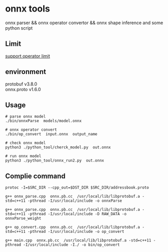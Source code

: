 # onnx tools
onnx parser && onnx operator convertor && onnx shape inference
and some python script

## Limit
[support operator limit](./doc/Operator-ykx-limit.md)

## environment
protobuf    v3.8.0  
onnx.proto  v1.6.0


## Usage
```
# parse onnx model
./bin/onnxParse  models/model.onnx

# onnx operator convert
./bin/op_convert  input.onnx  output_name

# check onnx model
python3 ./python_tool/cherck_model.py  out.onnx 

# run onnx model
python3 ./python_tool/onnx_run2.py  out.onnx

```


## Complie command
```
protoc -I=$SRC_DIR --cpp_out=$DST_DIR $SRC_DIR/addressbook.proto

g++ onnx_parse.cpp  onnx.pb.cc  /usr/local/lib/libprotobuf.a -std=c++11 -pthread -I/usr/local/include -o onnxParse

g++ onnx_parse.cpp  onnx.pb.cc  /usr/local/lib/libprotobuf.a -std=c++11 -pthread -I/usr/local/include -D RAW_DATA -o onnxParse_weight

g++ op_convert.cpp  onnx.pb.cc  /usr/local/lib/libprotobuf.a -std=c++11 -pthread -I/usr/local/include -o op_convert

g++ main.cpp  onnx.pb.cc  /usr/local/lib/libprotobuf.a -std=c++11 -pthread -I/usr/local/include -I./ -o bin/op_convert
```
